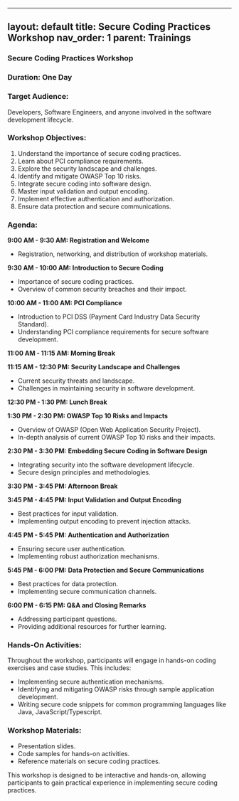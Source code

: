 
---
layout: default
title: Secure Coding Practices Workshop
nav_order: 1
parent: Trainings
---


### Secure Coding Practices Workshop

### Duration: One Day

### Target Audience:
Developers, Software Engineers, and anyone involved in the software development lifecycle.

### Workshop Objectives:
1. Understand the importance of secure coding practices.
2. Learn about PCI compliance requirements.
3. Explore the security landscape and challenges.
4. Identify and mitigate OWASP Top 10 risks.
5. Integrate secure coding into software design.
6. Master input validation and output encoding.
7. Implement effective authentication and authorization.
8. Ensure data protection and secure communications.

### Agenda:

**9:00 AM - 9:30 AM: Registration and Welcome**
- Registration, networking, and distribution of workshop materials.

**9:30 AM - 10:00 AM: Introduction to Secure Coding**
- Importance of secure coding practices.
- Overview of common security breaches and their impact.

**10:00 AM - 11:00 AM: PCI Compliance**
- Introduction to PCI DSS (Payment Card Industry Data Security Standard).
- Understanding PCI compliance requirements for secure software development.

**11:00 AM - 11:15 AM: Morning Break**

**11:15 AM - 12:30 PM: Security Landscape and Challenges**
- Current security threats and landscape.
- Challenges in maintaining security in software development.

**12:30 PM - 1:30 PM: Lunch Break**

**1:30 PM - 2:30 PM: OWASP Top 10 Risks and Impacts**
- Overview of OWASP (Open Web Application Security Project).
- In-depth analysis of current OWASP Top 10 risks and their impacts.

**2:30 PM - 3:30 PM: Embedding Secure Coding in Software Design**
- Integrating security into the software development lifecycle.
- Secure design principles and methodologies.

**3:30 PM - 3:45 PM: Afternoon Break**

**3:45 PM - 4:45 PM: Input Validation and Output Encoding**
- Best practices for input validation.
- Implementing output encoding to prevent injection attacks.

**4:45 PM - 5:45 PM: Authentication and Authorization**
- Ensuring secure user authentication.
- Implementing robust authorization mechanisms.

**5:45 PM - 6:00 PM: Data Protection and Secure Communications**
- Best practices for data protection.
- Implementing secure communication channels.

**6:00 PM - 6:15 PM: Q&A and Closing Remarks**
- Addressing participant questions.
- Providing additional resources for further learning.

### Hands-On Activities:
Throughout the workshop, participants will engage in hands-on coding exercises and case studies. This includes:

- Implementing secure authentication mechanisms.
- Identifying and mitigating OWASP risks through sample application development.
- Writing secure code snippets for common programming languages like Java, JavaScript/Typescript.

### Workshop Materials:
- Presentation slides.
- Code samples for hands-on activities.
- Reference materials on secure coding practices.


This workshop is designed to be interactive and hands-on, allowing participants to gain practical experience in implementing secure coding practices.